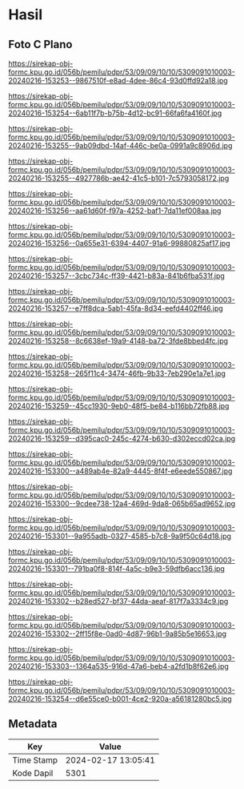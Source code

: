 # Hasil

## Foto C Plano

https://sirekap-obj-formc.kpu.go.id/056b/pemilu/pdpr/53/09/09/10/10/5309091010003-20240216-153253--9867510f-e8ad-4dee-86c4-93d0ffd92a18.jpg

https://sirekap-obj-formc.kpu.go.id/056b/pemilu/pdpr/53/09/09/10/10/5309091010003-20240216-153254--6ab11f7b-b75b-4d12-bc91-66fa6fa4160f.jpg

https://sirekap-obj-formc.kpu.go.id/056b/pemilu/pdpr/53/09/09/10/10/5309091010003-20240216-153255--9ab09dbd-14af-446c-be0a-0991a9c8906d.jpg

https://sirekap-obj-formc.kpu.go.id/056b/pemilu/pdpr/53/09/09/10/10/5309091010003-20240216-153255--4927786b-ae42-41c5-b101-7c5793058172.jpg

https://sirekap-obj-formc.kpu.go.id/056b/pemilu/pdpr/53/09/09/10/10/5309091010003-20240216-153256--aa61d60f-f97a-4252-baf1-7da11ef008aa.jpg

https://sirekap-obj-formc.kpu.go.id/056b/pemilu/pdpr/53/09/09/10/10/5309091010003-20240216-153256--0a655e31-6394-4407-91a6-99880825af17.jpg

https://sirekap-obj-formc.kpu.go.id/056b/pemilu/pdpr/53/09/09/10/10/5309091010003-20240216-153257--3cbc734c-ff39-4421-b83a-841b6fba531f.jpg

https://sirekap-obj-formc.kpu.go.id/056b/pemilu/pdpr/53/09/09/10/10/5309091010003-20240216-153257--e7ff8dca-5ab1-45fa-8d34-eefd4402ff46.jpg

https://sirekap-obj-formc.kpu.go.id/056b/pemilu/pdpr/53/09/09/10/10/5309091010003-20240216-153258--8c6638ef-19a9-4148-ba72-3fde8bbed4fc.jpg

https://sirekap-obj-formc.kpu.go.id/056b/pemilu/pdpr/53/09/09/10/10/5309091010003-20240216-153258--265f11c4-3474-46fb-9b33-7eb290e1a7e1.jpg

https://sirekap-obj-formc.kpu.go.id/056b/pemilu/pdpr/53/09/09/10/10/5309091010003-20240216-153259--45cc1930-9eb0-48f5-be84-b116bb72fb88.jpg

https://sirekap-obj-formc.kpu.go.id/056b/pemilu/pdpr/53/09/09/10/10/5309091010003-20240216-153259--d395cac0-245c-4274-b630-d302eccd02ca.jpg

https://sirekap-obj-formc.kpu.go.id/056b/pemilu/pdpr/53/09/09/10/10/5309091010003-20240216-153300--a489ab4e-82a9-4445-8f4f-e6eede550867.jpg

https://sirekap-obj-formc.kpu.go.id/056b/pemilu/pdpr/53/09/09/10/10/5309091010003-20240216-153300--9cdee738-12a4-469d-9da8-065b65ad9652.jpg

https://sirekap-obj-formc.kpu.go.id/056b/pemilu/pdpr/53/09/09/10/10/5309091010003-20240216-153301--9a955adb-0327-4585-b7c8-9a9f50c64d18.jpg

https://sirekap-obj-formc.kpu.go.id/056b/pemilu/pdpr/53/09/09/10/10/5309091010003-20240216-153301--791ba0f8-814f-4a5c-b9e3-59dfb6acc136.jpg

https://sirekap-obj-formc.kpu.go.id/056b/pemilu/pdpr/53/09/09/10/10/5309091010003-20240216-153302--b28ed527-bf37-44da-aeaf-817f7a3334c9.jpg

https://sirekap-obj-formc.kpu.go.id/056b/pemilu/pdpr/53/09/09/10/10/5309091010003-20240216-153302--2ff15f8e-0ad0-4d87-96b1-9a85b5e16653.jpg

https://sirekap-obj-formc.kpu.go.id/056b/pemilu/pdpr/53/09/09/10/10/5309091010003-20240216-153303--1364a535-916d-47a6-beb4-a2fd1b8f62e6.jpg

https://sirekap-obj-formc.kpu.go.id/056b/pemilu/pdpr/53/09/09/10/10/5309091010003-20240216-153254--d6e55ce0-b001-4ce2-920a-a56181280bc5.jpg


## Metadata

| Key        | Value               |
| ---------- | ------------------- |
| Time Stamp | 2024-02-17 13:05:41 |
| Kode Dapil | 5301                |



